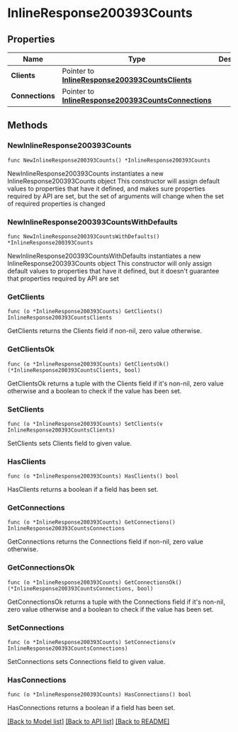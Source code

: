 # InlineResponse200393Counts

## Properties

Name | Type | Description | Notes
------------ | ------------- | ------------- | -------------
**Clients** | Pointer to [**InlineResponse200393CountsClients**](InlineResponse200393CountsClients.md) |  | [optional] 
**Connections** | Pointer to [**InlineResponse200393CountsConnections**](InlineResponse200393CountsConnections.md) |  | [optional] 

## Methods

### NewInlineResponse200393Counts

`func NewInlineResponse200393Counts() *InlineResponse200393Counts`

NewInlineResponse200393Counts instantiates a new InlineResponse200393Counts object
This constructor will assign default values to properties that have it defined,
and makes sure properties required by API are set, but the set of arguments
will change when the set of required properties is changed

### NewInlineResponse200393CountsWithDefaults

`func NewInlineResponse200393CountsWithDefaults() *InlineResponse200393Counts`

NewInlineResponse200393CountsWithDefaults instantiates a new InlineResponse200393Counts object
This constructor will only assign default values to properties that have it defined,
but it doesn't guarantee that properties required by API are set

### GetClients

`func (o *InlineResponse200393Counts) GetClients() InlineResponse200393CountsClients`

GetClients returns the Clients field if non-nil, zero value otherwise.

### GetClientsOk

`func (o *InlineResponse200393Counts) GetClientsOk() (*InlineResponse200393CountsClients, bool)`

GetClientsOk returns a tuple with the Clients field if it's non-nil, zero value otherwise
and a boolean to check if the value has been set.

### SetClients

`func (o *InlineResponse200393Counts) SetClients(v InlineResponse200393CountsClients)`

SetClients sets Clients field to given value.

### HasClients

`func (o *InlineResponse200393Counts) HasClients() bool`

HasClients returns a boolean if a field has been set.

### GetConnections

`func (o *InlineResponse200393Counts) GetConnections() InlineResponse200393CountsConnections`

GetConnections returns the Connections field if non-nil, zero value otherwise.

### GetConnectionsOk

`func (o *InlineResponse200393Counts) GetConnectionsOk() (*InlineResponse200393CountsConnections, bool)`

GetConnectionsOk returns a tuple with the Connections field if it's non-nil, zero value otherwise
and a boolean to check if the value has been set.

### SetConnections

`func (o *InlineResponse200393Counts) SetConnections(v InlineResponse200393CountsConnections)`

SetConnections sets Connections field to given value.

### HasConnections

`func (o *InlineResponse200393Counts) HasConnections() bool`

HasConnections returns a boolean if a field has been set.


[[Back to Model list]](../README.md#documentation-for-models) [[Back to API list]](../README.md#documentation-for-api-endpoints) [[Back to README]](../README.md)


